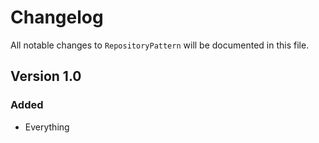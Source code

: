# Changelog

All notable changes to `RepositoryPattern` will be documented in this file.

## Version 1.0

### Added
- Everything
